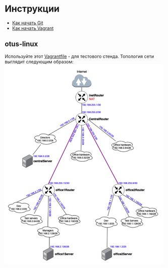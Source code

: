 # Инструкции

* [Как начать Git](git_quick_start.md)
* [Как начать Vagrant](vagrant_quick_start.md)

## otus-linux

Используйте этот [Vagrantfile](Vagrantfile) - для тестового стенда.
Топология сети выглядит следующим образом:
<img src="./images/LAN.jpeg" alt="LAN.jpeg">
